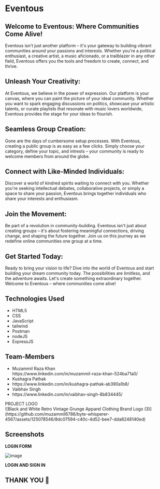 # Eventous


## **Welcome to Eventous: Where Communities Come Alive!**<br>
Eventous isn't just another platform – it's your gateway to building vibrant communities around your passions and interests. Whether you're a political enthusiast, a creative artist, a music aficionado, or a trailblazer in any other field, Eventous offers you the tools and freedom to create, connect, and thrive.

## **Unleash Your Creativity**:<br>
At Eventous, we believe in the power of expression. Our platform is your canvas, where you can paint the picture of your ideal community. Whether you want to spark engaging discussions on politics, showcase your artistic talents, or curate playlists that resonate with music lovers worldwide, Eventous provides the stage for your ideas to flourish.

## **Seamless Group Creation**:<br>
Gone are the days of cumbersome setup processes. With Eventous, creating a public group is as easy as a few clicks. Simply choose your category, define your topic, and intrests – your community is ready to welcome members from around the globe.

## **Connect with Like-Minded Individuals**:<br>
Discover a world of kindred spirits waiting to connect with you. Whether you're seeking intellectual debates, collaborative projects, or simply a space to share your passion, Eventous brings together individuals who share your interests and enthusiasm.

## **Join the Movement**:<br>
Be part of a revolution in community-building. Eventous isn't just about creating groups – it's about fostering meaningful connections, driving change, and shaping the future together. Join us on this journey as we redefine online communities one group at a time.

## **Get Started Today**:<br>
Ready to bring your vision to life? Dive into the world of Eventous and start building your dream community today. The possibilities are limitless, and the adventure awaits. Let's create something extraordinary together. Welcome to Eventous – where communities come alive!

  ## Technologies Used
<ul>
<li>HTML5</li>
<li>CSS</li>
<li>JavaScript</li> 
  <li>tailwind</li>
  <li>Postman</li>
  <li>nodeJS</li>
  <li>ExpressJS</li>
</ul>


## Team-Members

<ul>
<li>Muzammil Raza Khan</li> 
  https://www.linkedin.com/in/muzammil-raza-khan-524ba71a0/
<li>Kushagra Pathak</li>
  <li>https://www.linkedin.com/in/kushagra-pathak-ab390a1b8/</li>
<li>Vaibhav Singh</li> 
 <li> https://www.linkedin.com/in/vaibhav-singh-8b834445/</li>
</ul


# PROJECT LOGO
<br>
![Black and White Retro Vintage Grunge Apparel Clothing Brand Logo (3)](https://github.com/muzammil6786/byte-whisperer-4567/assets/125078546/8dc07594-c40c-4d52-bee7-dda8248140ed)

## Screenshots
**LOGIN FORM**

![image](https://github.com/muzammil6786/byte-whisperer-4567/assets/125078546/3b30fa79-dfb8-411e-8f1e-a8eb68c3f4b7)



**LOGIN AND SIGN IN**

## THANK YOU 🙏
